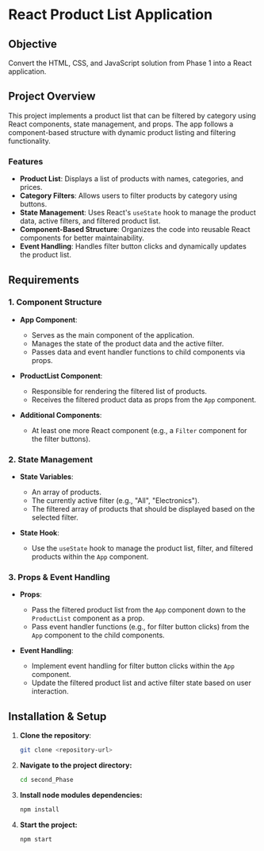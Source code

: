 # React Product List Application

## Objective
Convert the HTML, CSS, and JavaScript solution from Phase 1 into a React application.

## Project Overview
This project implements a product list that can be filtered by category using React components, state management, and props. The app follows a component-based structure with dynamic product listing and filtering functionality.

### Features
- **Product List**: Displays a list of products with names, categories, and prices.
- **Category Filters**: Allows users to filter products by category using buttons.
- **State Management**: Uses React's `useState` hook to manage the product data, active filters, and filtered product list.
- **Component-Based Structure**: Organizes the code into reusable React components for better maintainability.
- **Event Handling**: Handles filter button clicks and dynamically updates the product list.

## Requirements

### 1. **Component Structure**
- **App Component**:
  - Serves as the main component of the application.
  - Manages the state of the product data and the active filter.
  - Passes data and event handler functions to child components via props.
  
- **ProductList Component**:
  - Responsible for rendering the filtered list of products.
  - Receives the filtered product data as props from the `App` component.

- **Additional Components**:
  - At least one more React component (e.g., a `Filter` component for the filter buttons).

### 2. **State Management**
- **State Variables**:
  - An array of products.
  - The currently active filter (e.g., "All", "Electronics").
  - The filtered array of products that should be displayed based on the selected filter.
  
- **State Hook**:
  - Use the `useState` hook to manage the product list, filter, and filtered products within the `App` component.

### 3. **Props & Event Handling**
- **Props**:
  - Pass the filtered product list from the `App` component down to the `ProductList` component as a prop.
  - Pass event handler functions (e.g., for filter button clicks) from the `App` component to the child components.

- **Event Handling**:
  - Implement event handling for filter button clicks within the `App` component.
  - Update the filtered product list and active filter state based on user interaction.

## Installation & Setup

1. **Clone the repository**:
   ```bash
   git clone <repository-url>

2. **Navigate to the project directory:**
   ```sh
   cd second_Phase
3. **Install node modules dependencies:**
   ```sh
   npm install
4. **Start the project:**
   ```sh
   npm start
